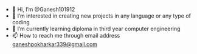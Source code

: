 - 👋 Hi, I’m @Ganesh101912
- 👀 I’m interested in creating new projects in any language or any type of coding
- 🌱 I’m currently learning diploma in third year computer engineering
- 📫 How to reach me through email address ganeshpokharkar339@gmail.com

<!---
Ganesh101912/Ganesh101912 is a ✨ special ✨ repository because its `README.md` (this file) appears on your GitHub profile.
You can click the Preview link to take a look at your changes.
--->
